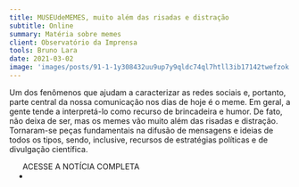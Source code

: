 ```yaml
---
title: MUSEUdeMEMES, muito além das risadas e distração
subtitle: Online
summary: Matéria sobre memes
client: Observatório da Imprensa
tools: Bruno Lara
date: 2021-03-02
image: 'images/posts/91-1-1y308432uu9up7y9qldc74ql7htll3ib17142twefzok.png'
---
```


Um dos fenômenos que ajudam a caracterizar as redes sociais e, portanto, parte central da nossa comunicação nos dias de hoje é o meme. Em geral, a gente tende a interpretá-lo como recurso de brincadeira e humor. De fato, não deixa de ser, mas os memes vão muito além das risadas e distração. Tornaram-se peças fundamentais na difusão de mensagens e ideias de todos os tipos, sendo, inclusive, recursos de estratégias políticas e de divulgação científica.

<div class="post__share"><ul class="share__list list-reset">ACESSE A NOTÍCIA COMPLETA<li class="share__item" style="margin-left: 10px"><a class="share__link share__facebook" style="background: #fa5657" href="http://www.observatoriodaimprensa.com.br/cultura/museudememes-muito-alem-das-risadas-e-distracao/" title="Link" rel="nofollow"><i class="fa-solid fa-link"></i></a></li></ul></div>
<!-- <div class="gallery-box"><div class="gallery"><img src="/clipping/images/example-1.jpg" loading="lazy" alt="Project"><img src="/clipping/images/example-2.jpg" loading="lazy" alt="Project"></div><em>Gallery / <a href="https://www.freepik.com/" target="_blank">Freepic</a></em></div> -->